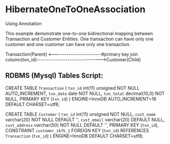 # HibernateOneToOneAssociation
Using Annotation

This example demonstrate one-to-one bidirectional mapping between Transaction and Customer Entities.
One transaction can have only one customer and one customer can have only one transaction.

Transaction(Parent) <-----------------------#primary key join column(txn_id)------------------------------->Customer(Child)

RDBMS (Mysql) Tables Script:
----------------------------
CREATE TABLE `Transaction` (
  `txn_id` int(11) unsigned NOT NULL AUTO_INCREMENT,
  `txn_date` date NOT NULL,
  `txn_total` decimal(10,0) NOT NULL,
  PRIMARY KEY (`txn_id`)
) ENGINE=InnoDB AUTO_INCREMENT=16 DEFAULT CHARSET=utf8;

CREATE TABLE `Customer` (
  `txn_id` int(11) unsigned NOT NULL,
  `cust_name` varchar(20) NOT NULL DEFAULT '',
  `cust_email` varchar(20) DEFAULT NULL,
  `cust_address` varchar(50) NOT NULL DEFAULT '',
  PRIMARY KEY (`txn_id`),
  CONSTRAINT `customer_ibfk_1` FOREIGN KEY (`txn_id`) REFERENCES `Transaction` (`txn_id`)
) ENGINE=InnoDB DEFAULT CHARSET=utf8;


